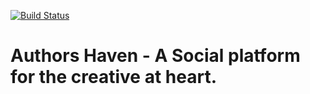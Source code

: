 [![Build Status](https://travis-ci.com/andela/ah-92explorers-frontend.svg?branch=develop)](https://travis-ci.com/andela/ah-92explorers-frontend)

# Authors Haven - A Social platform for the creative at heart.
